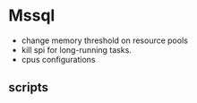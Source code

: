 # Mssql

* change memory threshold on resource pools
* kill spi for long-running tasks.
* cpus configurations

## scripts

